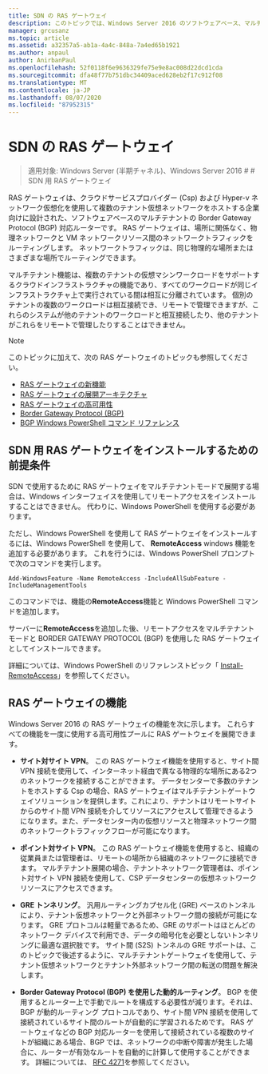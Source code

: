 ```yaml
---
title: SDN の RAS ゲートウェイ
description: このトピックでは、Windows Server 2016 のソフトウェアベース、マルチテナント、Border Gateway Protocol (BGP) 対応ルーターである RAS ゲートウェイについて説明します。
manager: grcusanz
ms.topic: article
ms.assetid: a32357a5-ab1a-4a4c-848a-7a4ed65b1921
ms.author: anpaul
author: AnirbanPaul
ms.openlocfilehash: 52f0118f6e9636329fe75e9e8ac008d22dcd1cda
ms.sourcegitcommit: dfa48f77b751dbc34409aced628eb2f17c912f08
ms.translationtype: MT
ms.contentlocale: ja-JP
ms.lasthandoff: 08/07/2020
ms.locfileid: "87952315"
---
```

# <a name="ras-gateway-for-sdn"></a>SDN の RAS ゲートウェイ

>適用対象: Windows Server (半期チャネル)、Windows Server 2016 # # SDN 用 RAS ゲートウェイ


RAS ゲートウェイは、クラウドサービスプロバイダー (Csp) および Hyper-v ネットワーク仮想化を使用して複数のテナント仮想ネットワークをホストする企業向けに設計された、ソフトウェアベースのマルチテナントの Border Gateway Protocol (BGP) 対応ルーターです。 RAS ゲートウェイは、場所に関係なく、物理ネットワークと VM ネットワークリソース間のネットワークトラフィックをルーティングします。 ネットワークトラフィックは、同じ物理的な場所またはさまざまな場所でルーティングできます。

マルチテナント機能は、複数のテナントの仮想マシンワークロードをサポートするクラウドインフラストラクチャの機能であり、すべてのワークロードが同じインフラストラクチャ上で実行されている間は相互に分離されています。 個別のテナントの複数のワークロードは相互接続でき、リモートで管理できますが、これらのシステムが他のテナントのワークロードと相互接続したり、他のテナントがこれらをリモートで管理したりすることはできません。


> [!NOTE]
> このトピックに加えて、次の RAS ゲートウェイのトピックも参照してください。
>
> -   [RAS ゲートウェイの新機能](../../../sdn/technologies/network-function-virtualization/What-s-New-in-RAS-Gateway.md)
> -   [RAS ゲートウェイの展開アーキテクチャ](../../../sdn/technologies/network-function-virtualization/RAS-Gateway-Deployment-Architecture.md)
> -   [RAS ゲートウェイの高可用性](../../../sdn/technologies/network-function-virtualization/RAS-Gateway-High-Availability.md)
> -   [Border Gateway Protocol &#40;BGP&#41;](../../../../remote/remote-access/bgp/Border-Gateway-Protocol-BGP.md)
> -   [BGP Windows PowerShell コマンド リファレンス](../../../../remote/remote-access/bgp/BGP-Windows-PowerShell-Command-Reference.md)


## <a name="prerequisites-for-installing-ras-gateway-for-sdn"></a>SDN 用 RAS ゲートウェイをインストールするための前提条件
SDN で使用するために RAS ゲートウェイをマルチテナントモードで展開する場合は、Windows インターフェイスを使用してリモートアクセスをインストールすることはできません。 代わりに、Windows PowerShell を使用する必要があります。

ただし、Windows PowerShell を使用して RAS ゲートウェイをインストールするには、Windows PowerShell を使用して、 **RemoteAccess** windows 機能を追加する必要があります。 これを行うには、Windows PowerShell プロンプトで次のコマンドを実行します。

`Add-WindowsFeature -Name RemoteAccess -IncludeAllSubFeature -IncludeManagementTools`

このコマンドでは、機能の**RemoteAccess**機能と Windows PowerShell コマンドを追加します。

サーバーに**RemoteAccess**を追加した後、リモートアクセスをマルチテナントモードと BORDER GATEWAY PROTOCOL (BGP) を使用した RAS ゲートウェイとしてインストールできます。

詳細については、Windows PowerShell のリファレンストピック「 [Install-RemoteAccess](https://technet.microsoft.com/library/hh918408.aspx)」を参照してください。

## <a name="ras-gateway-features"></a>RAS ゲートウェイの機能
Windows Server 2016 の RAS ゲートウェイの機能を次に示します。 これらすべての機能を一度に使用する高可用性プールに RAS ゲートウェイを展開できます。

-   **サイト対サイト VPN**。 この RAS ゲートウェイ機能を使用すると、サイト間 VPN 接続を使用して、インターネット経由で異なる物理的な場所にある2つのネットワークを接続することができます。 データセンターで多数のテナントをホストする Csp の場合、RAS ゲートウェイはマルチテナントゲートウェイソリューションを提供します。これにより、テナントはリモートサイトからのサイト間 VPN 接続を介してリソースにアクセスして管理できるようになります。また、データセンター内の仮想リソースと物理ネットワーク間のネットワークトラフィックフローが可能になります。

-   **ポイント対サイト VPN**。 この RAS ゲートウェイ機能を使用すると、組織の従業員または管理者は、リモートの場所から組織のネットワークに接続できます。  マルチテナント展開の場合、テナントネットワーク管理者は、ポイント対サイト VPN 接続を使用して、CSP データセンターの仮想ネットワークリソースにアクセスできます。

-   **GRE トンネリング**。 汎用ルーティングカプセル化 (GRE) ベースのトンネルにより、テナント仮想ネットワークと外部ネットワーク間の接続が可能になります。 GRE プロトコルは軽量であるため、GRE のサポートはほとんどのネットワーク デバイスで利用でき、データの暗号化を必要としないトンネリングに最適な選択肢です。 サイト間 (S2S) トンネルの GRE サポートは、このトピックで後述するように、マルチテナントゲートウェイを使用して、テナント仮想ネットワークとテナント外部ネットワーク間の転送の問題を解決します。

-   **Border Gateway Protocol (BGP) を使用した動的ルーティング**。 BGP を使用するとルーター上で手動でルートを構成する必要性が減ります。それは、BGP が動的ルーティング プロトコルであり、サイト間 VPN 接続を使用して接続されているサイト間のルートが自動的に学習されるためです。 RAS ゲートウェイなどの BGP 対応ルーターを使用して接続されている複数のサイトが組織にある場合、BGP では、ネットワークの中断や障害が発生した場合に、ルーターが有効なルートを自動的に計算して使用することができます。 詳細については、 [RFC 4271](https://tools.ietf.org/html/rfc4271)を参照してください。





